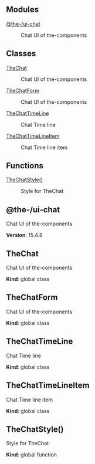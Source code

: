 <!--- Code generated by @the-/script-doc. DO NOT EDIT. -->

## Modules

<dl>
<dt><a href="#module_@the-/ui-chat">@the-/ui-chat</a></dt>
<dd><p>Chat UI of the-components</p>
</dd>
</dl>

## Classes

<dl>
<dt><a href="#TheChat">TheChat</a></dt>
<dd><p>Chat UI of the-components</p>
</dd>
<dt><a href="#TheChatForm">TheChatForm</a></dt>
<dd><p>Chat UI of the-components</p>
</dd>
<dt><a href="#TheChatTimeLine">TheChatTimeLine</a></dt>
<dd><p>Chat Time line</p>
</dd>
<dt><a href="#TheChatTimeLineItem">TheChatTimeLineItem</a></dt>
<dd><p>Chat Time line item</p>
</dd>
</dl>

## Functions

<dl>
<dt><a href="#TheChatStyle">TheChatStyle()</a></dt>
<dd><p>Style for TheChat</p>
</dd>
</dl>

<a name="module_@the-/ui-chat"></a>

## @the-/ui-chat
Chat UI of the-components

**Version**: 15.4.8  
<a name="TheChat"></a>

## TheChat
Chat UI of the-components

**Kind**: global class  
<a name="TheChatForm"></a>

## TheChatForm
Chat UI of the-components

**Kind**: global class  
<a name="TheChatTimeLine"></a>

## TheChatTimeLine
Chat Time line

**Kind**: global class  
<a name="TheChatTimeLineItem"></a>

## TheChatTimeLineItem
Chat Time line item

**Kind**: global class  
<a name="TheChatStyle"></a>

## TheChatStyle()
Style for TheChat

**Kind**: global function  
